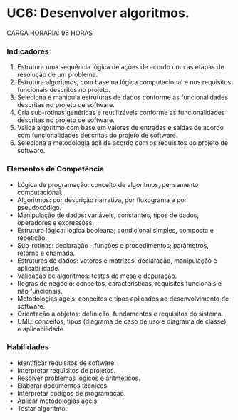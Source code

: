 # UC6: Desenvolver algoritmos.
CARGA HORÁRIA: 96 HORAS

### Indicadores

1. Estrutura uma sequência lógica de ações de acordo com as etapas de resolução de um 
problema.
2. Estrutura algoritmos, com base na lógica computacional e nos requisitos funcionais 
descritos no projeto. 
3. Seleciona e manipula estruturas de dados conforme as funcionalidades descritas no 
projeto de software.
4. Cria sub-rotinas genéricas e reutilizáveis conforme as funcionalidades descritas no 
projeto de software.
5. Valida algoritmo com base em valores de entradas e saídas de acordo com 
funcionalidades descritas do projeto de software.
6. Seleciona a metodologia ágil de acordo com os requisitos do projeto de software.

### Elementos de Competência

- Lógica de programação: conceito de algoritmos, pensamento computacional.
- Algoritmos: por descrição narrativa, por fluxograma e por pseudocódigo.
- Manipulação de dados: variáveis, constantes, tipos de dados, operadores e expressões.
- Estrutura lógica: lógica booleana; condicional simples, composta e repetição.
- Sub-rotinas: declaração - funções e procedimentos; parâmetros, retorno e chamada.
- Estruturas de dados: vetores e matrizes, declaração, manipulação e aplicabilidade.
- Validação de algoritmos: testes de mesa e depuração.
- Regras de negócio: conceitos, características, requisitos funcionais e não funcionais.
- Metodologias ágeis: conceitos e tipos aplicados ao desenvolvimento de software.
- Orientação a objetos: definição, fundamentos e requisitos do sistema.
- UML: conceitos, tipos (diagrama de caso de uso e diagrama de classe) e aplicabilidade.

### Habilidades

- Identificar requisitos de software.
- Interpretar requisitos de projetos.
- Resolver problemas lógicos e aritméticos.
- Elaborar documentos técnicos.
- Interpretar códigos de programação.
- Aplicar metodologias ágeis.
- Testar algoritmo.
